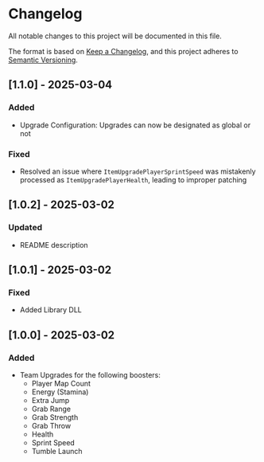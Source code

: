 # Changelog

All notable changes to this project will be documented in this file.

The format is based on [Keep a Changelog](https://keepachangelog.com/en/1.1.0/),
and this project adheres to [Semantic Versioning](https://semver.org/spec/v2.0.0.html).

## [1.1.0] - 2025-03-04

### Added

- Upgrade Configuration: Upgrades can now be designated as global or not

### Fixed

- Resolved an issue where `ItemUpgradePlayerSprintSpeed` was mistakenly processed as `ItemUpgradePlayerHealth`, leading to improper patching

## [1.0.2] - 2025-03-02

### Updated

- README description

## [1.0.1] - 2025-03-02

### Fixed

- Added Library DLL

## [1.0.0] - 2025-03-02

### Added

- Team Upgrades for the following boosters:
    - Player Map Count
    - Energy (Stamina)
    - Extra Jump
    - Grab Range
    - Grab Strength
    - Grab Throw
    - Health
    - Sprint Speed
    - Tumble Launch
